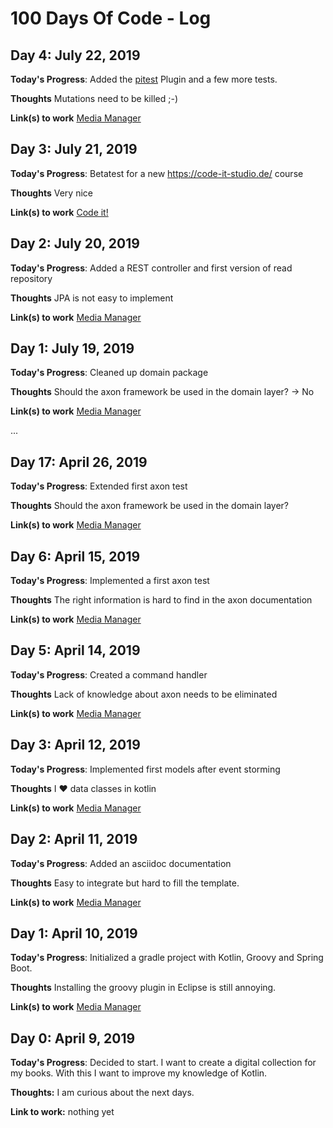 # 100 Days Of Code - Log

## Day 4: July 22, 2019

**Today's Progress**: Added the [pitest](http://pitest.org/) Plugin and a few more tests.

**Thoughts** Mutations need to be killed ;-)

**Link(s) to work** [Media Manager](https://github.com/jacq42/media-manager)

## Day 3: July 21, 2019

**Today's Progress**: Betatest for a new https://code-it-studio.de/ course

**Thoughts** Very nice

**Link(s) to work** [Code it!](https://code-it-studio.de/)

## Day 2: July 20, 2019

**Today's Progress**: Added a REST controller and first version of read repository

**Thoughts** JPA is not easy to implement

**Link(s) to work** [Media Manager](https://github.com/jacq42/media-manager)

## Day 1: July 19, 2019

**Today's Progress**: Cleaned up domain package

**Thoughts** Should the axon framework be used in the domain layer? -> No

**Link(s) to work** [Media Manager](https://github.com/jacq42/media-manager)

...

## Day 17: April 26, 2019

**Today's Progress**: Extended first axon test

**Thoughts** Should the axon framework be used in the domain layer?

**Link(s) to work** [Media Manager](https://github.com/jacq42/media-manager)

## Day 6: April 15, 2019

**Today's Progress**: Implemented a first axon test

**Thoughts** The right information is hard to find in the axon documentation

**Link(s) to work** [Media Manager](https://github.com/jacq42/media-manager)

## Day 5: April 14, 2019

**Today's Progress**: Created a command handler

**Thoughts** Lack of knowledge about axon needs to be eliminated

**Link(s) to work** [Media Manager](https://github.com/jacq42/media-manager)

## Day 3: April 12, 2019

**Today's Progress**: Implemented first models after event storming

**Thoughts** I ♥ data classes in kotlin

**Link(s) to work** [Media Manager](https://github.com/jacq42/media-manager)

## Day 2: April 11, 2019

**Today's Progress**: Added an asciidoc documentation

**Thoughts** Easy to integrate but hard to fill the template.

**Link(s) to work** [Media Manager](https://github.com/jacq42/media-manager)

## Day 1: April 10, 2019

**Today's Progress**: Initialized a gradle project with Kotlin, Groovy and Spring Boot.

**Thoughts** Installing the groovy plugin in Eclipse is still annoying.

**Link(s) to work** [Media Manager](https://github.com/jacq42/media-manager)

## Day 0: April 9, 2019

**Today's Progress**: Decided to start. I want to create a digital collection for my books. With this I want to improve my knowledge of Kotlin.

**Thoughts:** I am curious about the next days.

**Link to work:** nothing yet


